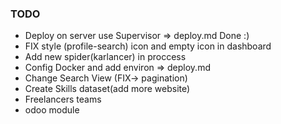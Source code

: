 ### TODO

- Deploy on server use Supervisor => deploy.md Done :)
- FIX style (profile-search) icon and empty icon in dashboard
- Add new spider(karlancer) in proccess
- Config Docker and add environ => deploy.md
- Change Search View (FIX-> pagination)
- Create Skills dataset(add more website)
- Freelancers teams
- odoo module 
